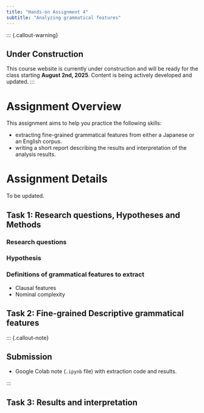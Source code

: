 ```yaml
---
title: "Hands-on Assignment 4"
subtitle: "Analyzing grammatical features"
---
```



::: {.callout-warning}
## Under Construction
This course website is currently under construction and will be ready for the class starting **August 2nd, 2025**. Content is being actively developed and updated.
:::


# Assignment Overview

This assignment aims to help you practice the following skills:

- extracting fine-grained grammatical features from either a Japanese or an English corpus.
- writing a short report describing the results and interpretation of the analysis results.

# Assignment Details

To be updated.

## Task 1: Research questions, Hypotheses and Methods

### Research questions


### Hypothesis


### Definitions of grammatical features to extract 

- Clausal features
- Nominal complexity


## Task 2: Fine-grained Descriptive grammatical features



::: {.callout-note}
## Submission

- Google Colab note (`.ipynb` file) with extraction code and results.

:::



## Task 3: Results and interpretation

